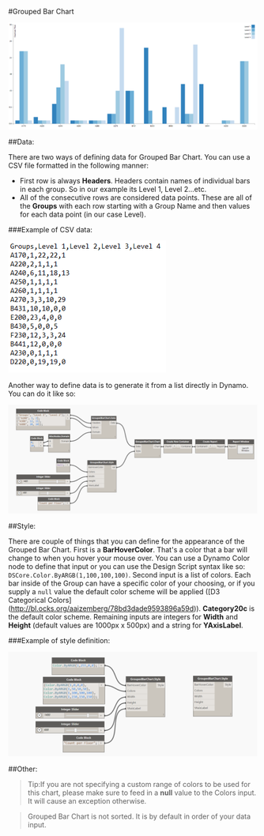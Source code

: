 #Grouped Bar Chart

![](groupedBarChart/groupedBarChartImage.PNG)

##Data:

There are two ways of defining data for Grouped Bar Chart. You can use a CSV file formatted in the following manner: 

* First row is always <b>Headers</b>. Headers contain names of individual bars in each group. So in our example its Level 1, Level 2...etc.
* All of the consecutive rows are considered data points. These are all of the <b>Groups</b> with each row starting with a Group Name and then values for each data point (in our case Level). 

###Example of CSV data:

![](groupedBarChart/groupedBarChartData.PNG)

Another way to define data is to generate it from a list directly in Dynamo. You can do it like so: 

![](groupedBarChart/groupedBarChartDataManual.PNG)

##Style:

There are couple of things that you can define for the appearance of the Grouped Bar Chart. First is a <b>BarHoverColor</b>. That's a color that a bar will change to when you hover your mouse over. You can use a Dynamo Color node to define that input or you can use the Design Script syntax like so: `DSCore.Color.ByARGB(1,100,100,100)`. Second input is a list of colors. Each bar inside of the Group can have a specific color of your choosing, or if you supply a `null` value the default color scheme will be applied ([D3 Categorical Colors] (http://bl.ocks.org/aaizemberg/78bd3dade9593896a59d)). <b>Category20c</b> is the default color scheme. Remaining inputs are integers for <b>Width</b> and <b>Height</b> (default values are 1000px x 500px) and a string for <b>YAxisLabel</b>. 

###Example of style definition:

![](groupedBarChart/groupedBarChartStyle.PNG)

##Other:

<blockquote>
Tip:If you are not specifying a custom range of colors to be used for this chart, please make sure to feed in a <b>null</b> value to the Colors input. It will cause an exception otherwise. 
</blockquote>

<blockquote>
Grouped Bar Chart is not sorted. It is by default in order of your data input. 
</blockquote>
